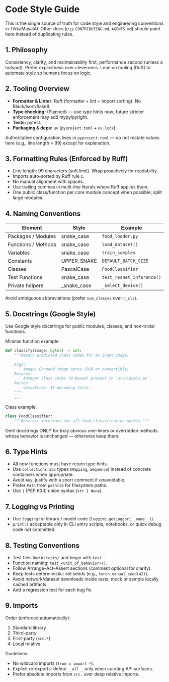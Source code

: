 # Code Style Guide

This is the single source of truth for code style and engineering conventions in TikkaMasalAI. Other docs (e.g. `CONTRIBUTING.md`, `AGENTS.md`) should point here instead of duplicating rules.

## 1. Philosophy
Consistency, clarity, and maintainability first; performance second (unless a hotspot). Prefer explicitness over cleverness. Lean on tooling (Ruff) to automate style so humans focus on logic.

## 2. Tooling Overview
- **Formatter & Linter:** Ruff (formatter + lint + import sorting). No Black/isort/flake8.
- **Type checking:** (Planned) — use type hints now; future stricter enforcement may add mypy/pyright.
- **Tests:** pytest.
- **Packaging & deps:** `uv` (`pyproject.toml` + `uv.lock`).

Authoritative configuration lives in `pyproject.toml` — do not restate values here (e.g., line length = 99) except for explanation.

## 3. Formatting Rules (Enforced by Ruff)
- Line length: 99 characters (soft limit). Wrap proactively for readability.
- Imports auto-sorted by Ruff rule `I`.
- No manual alignment with spaces.
- Use trailing commas in multi-line literals where Ruff applies them.
- One public class/function per core module concept when possible; split large modules.

## 4. Naming Conventions
| Element              | Style        | Example                     |
|----------------------|--------------|-----------------------------|
| Packages / Modules   | snake_case   | `food_loader.py`            |
| Functions / Methods  | snake_case   | `load_dataset()`            |
| Variables            | snake_case   | `train_samples`             |
| Constants            | UPPER_SNAKE  | `DEFAULT_BATCH_SIZE`        |
| Classes              | PascalCase   | `FoodClassifier`            |
| Test Functions       | snake_case   | `test_resnet_inference()`   |
| Private helpers      | _snake_case  | `_select_device()`          |

Avoid ambiguous abbreviations (prefer `num_classes` over `n_cls`).

## 5. Docstrings (Google Style)
Use Google style docstrings for public modules, classes, and non-trivial functions.

Minimal function example:
```python
def classify(image: bytes) -> int:
    """Return predicted class index for an input image.

    Args:
        image: Encoded image bytes (RGB or convertible).
    Returns:
        Integer class index (0-based) present in `src/labels.py`.
    Raises:
        ValueError: If decoding fails.
    """
    ...
```

Class example:
```python
class FoodClassifier:
    """Abstract interface for all food classification models."""
```

Omit docstrings ONLY for truly obvious one-liners or overridden methods whose behavior is unchanged — otherwise keep them.

## 6. Type Hints
- All new functions must have return type hints.
- Use `collections.abc` types (`Mapping`, `Sequence`) instead of concrete containers when appropriate.
- Avoid `Any`; justify with a short comment if unavoidable.
- Prefer `Path` from `pathlib` for filesystem paths.
- Use `|` (PEP 604) union syntax (`str | None`).

## 7. Logging vs Printing
- Use `logging` for library / model code (`logging.getLogger(__name__)`).
- `print()` acceptable only in CLI entry scripts, notebooks, or quick debug code not committed.

## 8. Testing Conventions
- Test files live in `tests/` and begin with `test_`.
- Function naming: `test_<unit_of_behavior>()`.
- Follow Arrange–Act–Assert sections (comment optional for clarity).
- Keep tests deterministic: set seeds (e.g., `torch.manual_seed(42)`).
- Avoid network/dataset downloads inside tests; mock or sample locally cached artifacts.
- Add a regression test for each bug fix.

## 9. Imports
Order (enforced automatically):
1. Standard library
2. Third-party
3. First-party (`src.*`)
4. Local relative

Guidelines:
- No wildcard imports (`from x import *`).
- Explicit re-exports: define `__all__` only when curating API surfaces.
- Prefer absolute imports from `src.` over deep relative imports.